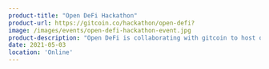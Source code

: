 ```yaml
---
product-title: "Open DeFi Hackathon"
product-url: https://gitcoin.co/hackathon/open-defi?
image: /images/events/open-defi-hackathon-event.jpg
product-description: "Open DeFi is collaborating with gitcoin to host our first hackathon, inviting our community of builders to help grow the DeFi ecosystem. Runs May 3 - May 23 with over $50k in bounties!"  
date: 2021-05-03
location: 'Online'
---
```

